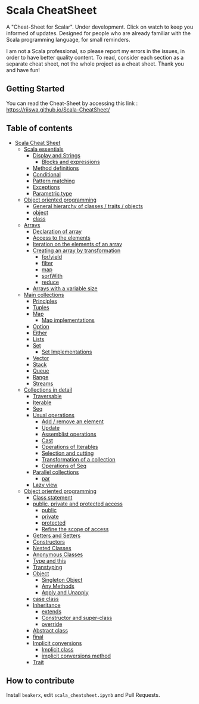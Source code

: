 # Scala CheatSheet

A "Cheat-Sheet for Scalar". Under development. Click on watch to keep you informed of updates. Designed for people who are already familiar with the Scala programming language, for small reminders.

I am not a Scala professional, so please report my errors in the issues, in order to have better quality content. To read, consider each section as a separate cheat sheet, not the whole project as a cheat sheet. Thank you and have fun!

## Getting Started

You can read the Cheat-Sheet by accessing this link : https://riiswa.github.io/Scala-CheatSheet/

## Table of contents

<div class="toc"><ul class="toc-item"><li><span><a href="https://riiswa.github.io/Scala-CheatSheet/#Scala-Cheat-Sheet" data-toc-modified-id="Scala-Cheat-Sheet-1">Scala Cheat Sheet</a></span><ul class="toc-item"><li><span><a href="https://riiswa.github.io/Scala-CheatSheet/#Scala-essentials" data-toc-modified-id="Scala-essentials-1.1">Scala essentials</a></span><ul class="toc-item"><li><span><a href="https://riiswa.github.io/Scala-CheatSheet/#Display-and-Strings" data-toc-modified-id="Display-and-Strings-1.1.1">Display and Strings</a></span><ul class="toc-item"><li><span><a href="https://riiswa.github.io/Scala-CheatSheet/#Blocks-and-expressions" data-toc-modified-id="Blocks-and-expressions-1.1.1.1">Blocks and expressions</a></span></li></ul></li><li><span><a href="https://riiswa.github.io/Scala-CheatSheet/#Method-definitions" data-toc-modified-id="Method-definitions-1.1.2">Method definitions</a></span></li><li><span><a href="https://riiswa.github.io/Scala-CheatSheet/#Conditional" data-toc-modified-id="Conditional-1.1.3">Conditional</a></span></li><li><span><a href="https://riiswa.github.io/Scala-CheatSheet/#Pattern-matching" data-toc-modified-id="Pattern-matching-1.1.4">Pattern matching</a></span></li><li><span><a href="https://riiswa.github.io/Scala-CheatSheet/#Exceptions" data-toc-modified-id="Exceptions-1.1.5">Exceptions</a></span></li><li><span><a href="https://riiswa.github.io/Scala-CheatSheet/#Parametric-type" data-toc-modified-id="Parametric-type-1.1.6">Parametric type</a></span></li></ul></li><li><span><a href="https://riiswa.github.io/Scala-CheatSheet/#Object-oriented-programming" data-toc-modified-id="Object-oriented-programming-1.2">Object oriented programming</a></span><ul class="toc-item"><li><span><a href="https://riiswa.github.io/Scala-CheatSheet/#General-hierarchy-of-classes-/-traits-/-objects" data-toc-modified-id="General-hierarchy-of-classes-/-traits-/-objects-1.2.1">General hierarchy of classes / traits / objects</a></span></li><li><span><a href="https://riiswa.github.io/Scala-CheatSheet/#object" data-toc-modified-id="object-1.2.2">object</a></span></li><li><span><a href="https://riiswa.github.io/Scala-CheatSheet/#class" data-toc-modified-id="class-1.2.3">class</a></span></li></ul></li><li><span><a href="https://riiswa.github.io/Scala-CheatSheet/#Arrays" data-toc-modified-id="Arrays-1.3">Arrays</a></span><ul class="toc-item"><li><span><a href="https://riiswa.github.io/Scala-CheatSheet/#Declaration-of-array" data-toc-modified-id="Declaration-of-array-1.3.1">Declaration of array</a></span></li><li><span><a href="https://riiswa.github.io/Scala-CheatSheet/#Access-to-the-elements" data-toc-modified-id="Access-to-the-elements-1.3.2">Access to the elements</a></span></li><li><span><a href="https://riiswa.github.io/Scala-CheatSheet/#Iteration-on-the-elements-of-an-array" data-toc-modified-id="Iteration-on-the-elements-of-an-array-1.3.3">Iteration on the elements of an array</a></span></li><li><span><a href="https://riiswa.github.io/Scala-CheatSheet/#Creating-an-array-by-transformation" data-toc-modified-id="Creating-an-array-by-transformation-1.3.4">Creating an array by transformation</a></span><ul class="toc-item"><li><span><a href="https://riiswa.github.io/Scala-CheatSheet/#for/yield" data-toc-modified-id="for/yield-1.3.4.1">for/yield</a></span></li><li><span><a href="https://riiswa.github.io/Scala-CheatSheet/#filter" data-toc-modified-id="filter-1.3.4.2">filter</a></span></li><li><span><a href="https://riiswa.github.io/Scala-CheatSheet/#map" data-toc-modified-id="map-1.3.4.3">map</a></span></li><li><span><a href="https://riiswa.github.io/Scala-CheatSheet/#sortWith" data-toc-modified-id="sortWith-1.3.4.4">sortWith</a></span></li><li><span><a href="https://riiswa.github.io/Scala-CheatSheet/#reduce" data-toc-modified-id="reduce-1.3.4.5">reduce</a></span></li></ul></li><li><span><a href="https://riiswa.github.io/Scala-CheatSheet/#Arrays-with-a-variable-size" data-toc-modified-id="Arrays-with-a-variable-size-1.3.5">Arrays with a variable size</a></span></li></ul></li><li><span><a href="https://riiswa.github.io/Scala-CheatSheet/#Main-collections" data-toc-modified-id="Main-collections-1.4">Main collections</a></span><ul class="toc-item"><li><span><a href="https://riiswa.github.io/Scala-CheatSheet/#Principles" data-toc-modified-id="Principles-1.4.1">Principles</a></span></li><li><span><a href="https://riiswa.github.io/Scala-CheatSheet/#Tuples" data-toc-modified-id="Tuples-1.4.2">Tuples</a></span></li><li><span><a href="https://riiswa.github.io/Scala-CheatSheet/#Map" data-toc-modified-id="Map-1.4.3">Map</a></span><ul class="toc-item"><li><span><a href="https://riiswa.github.io/Scala-CheatSheet/#Map-implementations" data-toc-modified-id="Map-implementations-1.4.3.1">Map implementations</a></span></li></ul></li><li><span><a href="https://riiswa.github.io/Scala-CheatSheet/#Option" data-toc-modified-id="Option-1.4.4">Option</a></span></li><li><span><a href="https://riiswa.github.io/Scala-CheatSheet/#Either" data-toc-modified-id="Either-1.4.5">Either</a></span></li><li><span><a href="https://riiswa.github.io/Scala-CheatSheet/#Lists" data-toc-modified-id="Lists-1.4.6">Lists</a></span></li><li><span><a href="https://riiswa.github.io/Scala-CheatSheet/#Set" data-toc-modified-id="Set-1.4.7">Set</a></span><ul class="toc-item"><li><span><a href="https://riiswa.github.io/Scala-CheatSheet/#Set-Implementations" data-toc-modified-id="Set-Implementations-1.4.7.1">Set Implementations</a></span></li></ul></li><li><span><a href="https://riiswa.github.io/Scala-CheatSheet/#Vector" data-toc-modified-id="Vector-1.4.8">Vector</a></span></li><li><span><a href="https://riiswa.github.io/Scala-CheatSheet/#Stack" data-toc-modified-id="Stack-1.4.9">Stack</a></span></li><li><span><a href="https://riiswa.github.io/Scala-CheatSheet/#Queue" data-toc-modified-id="Queue-1.4.10">Queue</a></span></li><li><span><a href="https://riiswa.github.io/Scala-CheatSheet/#Range" data-toc-modified-id="Range-1.4.11">Range</a></span></li><li><span><a href="https://riiswa.github.io/Scala-CheatSheet/#Streams" data-toc-modified-id="Streams-1.4.12">Streams</a></span></li></ul></li><li><span><a href="https://riiswa.github.io/Scala-CheatSheet/#Collections-in-detail" data-toc-modified-id="Collections-in-detail-1.5">Collections in detail</a></span><ul class="toc-item"><li><span><a href="https://riiswa.github.io/Scala-CheatSheet/#Traversable" data-toc-modified-id="Traversable-1.5.1">Traversable</a></span></li><li><span><a href="https://riiswa.github.io/Scala-CheatSheet/#Iterable" data-toc-modified-id="Iterable-1.5.2">Iterable</a></span></li><li><span><a href="https://riiswa.github.io/Scala-CheatSheet/#Seq" data-toc-modified-id="Seq-1.5.3">Seq</a></span></li><li><span><a href="https://riiswa.github.io/Scala-CheatSheet/#Usual-operations" data-toc-modified-id="Usual-operations-1.5.4">Usual operations</a></span><ul class="toc-item"><li><span><a href="https://riiswa.github.io/Scala-CheatSheet/#Add-/-remove-an-element" data-toc-modified-id="Add-/-remove-an-element-1.5.4.1">Add / remove an element</a></span></li><li><span><a href="https://riiswa.github.io/Scala-CheatSheet/#Update" data-toc-modified-id="Update-1.5.4.2">Update</a></span></li><li><span><a href="https://riiswa.github.io/Scala-CheatSheet/#Assemblist-operations" data-toc-modified-id="Assemblist-operations-1.5.4.3">Assemblist operations</a></span></li><li><span><a href="https://riiswa.github.io/Scala-CheatSheet/#Cast" data-toc-modified-id="Cast-1.5.4.4">Cast</a></span></li><li><span><a href="https://riiswa.github.io/Scala-CheatSheet/#Operations-of-Iterables" data-toc-modified-id="Operations-of-Iterables-1.5.4.5">Operations of Iterables</a></span></li><li><span><a href="https://riiswa.github.io/Scala-CheatSheet/#Selection-and-cutting" data-toc-modified-id="Selection-and-cutting-1.5.4.6">Selection and cutting</a></span></li><li><span><a href="https://riiswa.github.io/Scala-CheatSheet/#Transformation-of-a-collection" data-toc-modified-id="Transformation-of-a-collection-1.5.4.7">Transformation of a collection</a></span></li><li><span><a href="https://riiswa.github.io/Scala-CheatSheet/#Operations-of-Seq" data-toc-modified-id="Operations-of-Seq-1.5.4.8">Operations of Seq</a></span></li></ul></li><li><span><a href="https://riiswa.github.io/Scala-CheatSheet/#Parallel-collections" data-toc-modified-id="Parallel-collections-1.5.5">Parallel collections</a></span><ul class="toc-item"><li><span><a href="https://riiswa.github.io/Scala-CheatSheet/#par" data-toc-modified-id="par-1.5.5.1">par</a></span></li></ul></li><li><span><a href="https://riiswa.github.io/Scala-CheatSheet/#Lazy-view" data-toc-modified-id="Lazy-view-1.5.6">Lazy view</a></span></li></ul></li><li><span><a href="https://riiswa.github.io/Scala-CheatSheet/#Object-oriented-programming" data-toc-modified-id="Object-oriented-programming-1.6">Object oriented programming</a></span><ul class="toc-item"><li><span><a href="https://riiswa.github.io/Scala-CheatSheet/#Class-statement" data-toc-modified-id="Class-statement-1.6.1">Class statement</a></span></li><li><span><a href="https://riiswa.github.io/Scala-CheatSheet/#public,-private-and-protected-access" data-toc-modified-id="public,-private-and-protected-access-1.6.2">public, private and protected access</a></span><ul class="toc-item"><li><span><a href="https://riiswa.github.io/Scala-CheatSheet/#public" data-toc-modified-id="public-1.6.2.1">public</a></span></li><li><span><a href="https://riiswa.github.io/Scala-CheatSheet/#private" data-toc-modified-id="private-1.6.2.2">private</a></span></li><li><span><a href="https://riiswa.github.io/Scala-CheatSheet/#protected" data-toc-modified-id="protected-1.6.2.3">protected</a></span></li><li><span><a href="https://riiswa.github.io/Scala-CheatSheet/#Refine-the-scope-of-access" data-toc-modified-id="Refine-the-scope-of-access-1.6.2.4">Refine the scope of access</a></span></li></ul></li><li><span><a href="https://riiswa.github.io/Scala-CheatSheet/#Getters-and-Setters" data-toc-modified-id="Getters-and-Setters-1.6.3">Getters and Setters</a></span></li><li><span><a href="https://riiswa.github.io/Scala-CheatSheet/#Constructors" data-toc-modified-id="Constructors-1.6.4">Constructors</a></span></li><li><span><a href="https://riiswa.github.io/Scala-CheatSheet/#Nested-Classes" data-toc-modified-id="Nested-Classes-1.6.5">Nested Classes</a></span></li><li><span><a href="https://riiswa.github.io/Scala-CheatSheet/#Anonymous-Classes" data-toc-modified-id="Anonymous-Classes-1.6.6">Anonymous Classes</a></span></li><li><span><a href="https://riiswa.github.io/Scala-CheatSheet/#Type-and-this" data-toc-modified-id="Type-and-this-1.6.7">Type and this</a></span></li><li><span><a href="https://riiswa.github.io/Scala-CheatSheet/#Transtyping" data-toc-modified-id="Transtyping-1.6.8">Transtyping</a></span></li><li><span><a href="https://riiswa.github.io/Scala-CheatSheet/#Object" data-toc-modified-id="Object-1.6.9">Object</a></span><ul class="toc-item"><li><span><a href="https://riiswa.github.io/Scala-CheatSheet/#Singleton-Object" data-toc-modified-id="Singleton-Object-1.6.9.1">Singleton Object</a></span></li><li><span><a href="https://riiswa.github.io/Scala-CheatSheet/#Any-Methods" data-toc-modified-id="Any-Methods-1.6.9.2">Any Methods</a></span></li><li><span><a href="https://riiswa.github.io/Scala-CheatSheet/#Apply-and-Unapply" data-toc-modified-id="Apply-and-Unapply-1.6.9.3">Apply and Unapply</a></span></li></ul></li><li><span><a href="https://riiswa.github.io/Scala-CheatSheet/#case-class" data-toc-modified-id="case-class-1.6.10">case class</a></span></li><li><span><a href="https://riiswa.github.io/Scala-CheatSheet/#Inheritance" data-toc-modified-id="Inheritance-1.6.11">Inheritance</a></span><ul class="toc-item"><li><span><a href="https://riiswa.github.io/Scala-CheatSheet/#extends" data-toc-modified-id="extends-1.6.11.1">extends</a></span></li><li><span><a href="https://riiswa.github.io/Scala-CheatSheet/#Constructor-and-super-class" data-toc-modified-id="Constructor-and-super-class-1.6.11.2">Constructor and super-class</a></span></li><li><span><a href="https://riiswa.github.io/Scala-CheatSheet/#override" data-toc-modified-id="override-1.6.11.3">override</a></span></li></ul></li><li><span><a href="https://riiswa.github.io/Scala-CheatSheet/#Abstract-class" data-toc-modified-id="Abstract-class-1.6.12">Abstract class</a></span></li><li><span><a href="https://riiswa.github.io/Scala-CheatSheet/#final" data-toc-modified-id="final-1.6.13">final</a></span></li><li><span><a href="https://riiswa.github.io/Scala-CheatSheet/#Implicit-conversions" data-toc-modified-id="Implicit-conversions-1.6.14">Implicit conversions</a></span><ul class="toc-item"><li><span><a href="https://riiswa.github.io/Scala-CheatSheet/#Implicit-class" data-toc-modified-id="Implicit-class-1.6.14.1">Implicit class</a></span></li><li><span><a href="https://riiswa.github.io/Scala-CheatSheet/#implicit-conversions-method" data-toc-modified-id="implicit-conversions-method-1.6.14.2">implicit conversions method</a></span></li></ul></li><li><span><a href="https://riiswa.github.io/Scala-CheatSheet/#Trait" data-toc-modified-id="Trait-1.6.15">Trait</a></span></li></ul></li></ul></li></ul></div>


## How to contribute

Install `beakerx`, edit `scala_cheatsheet.ipynb` and Pull Requests.
